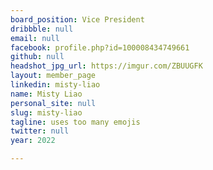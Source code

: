 ```yaml
---
board_position: Vice President
dribbble: null
email: null
facebook: profile.php?id=100008434749661
github: null
headshot_jpg_url: https://imgur.com/ZBUUGFK
layout: member_page
linkedin: misty-liao
name: Misty Liao
personal_site: null
slug: misty-liao
tagline: uses too many emojis
twitter: null
year: 2022

---
```

